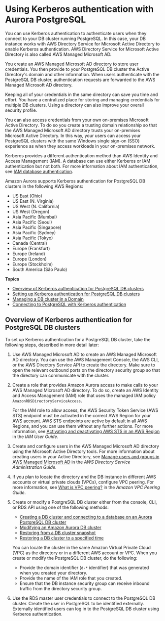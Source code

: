 # Using Kerberos authentication with Aurora PostgreSQL<a name="postgresql-kerberos"></a>

You can use Kerberos authentication to authenticate users when they connect to your DB cluster running PostgreSQL\. In this case, your DB instance works with AWS Directory Service for Microsoft Active Directory to enable Kerberos authentication\. AWS Directory Service for Microsoft Active Directory is also called AWS Managed Microsoft AD\. 

You create an AWS Managed Microsoft AD directory to store user credentials\. You then provide to your PostgreSQL DB cluster the Active Directory's domain and other information\. When users authenticate with the PostgreSQL DB cluster, authentication requests are forwarded to the AWS Managed Microsoft AD directory\. 

Keeping all of your credentials in the same directory can save you time and effort\. You have a centralized place for storing and managing credentials for multiple DB clusters\. Using a directory can also improve your overall security profile\.

You can also access credentials from your own on\-premises Microsoft Active Directory\. To do so you create a trusting domain relationship so that the AWS Managed Microsoft AD directory trusts your on\-premises Microsoft Active Directory\. In this way, your users can access your PostgreSQL clusters with the same Windows single sign\-on \(SSO\) experience as when they access workloads in your on\-premises network\.

Kerberos provides a different authentication method than AWS Identity and Access Management \(IAM\)\. A database can use either Kerberos or IAM authentication but not both\. For more information about IAM authentication, see [IAM database authentication](UsingWithRDS.IAMDBAuth.md)\. 

Amazon Aurora supports Kerberos authentication for PostgreSQL DB clusters in the following AWS Regions: 
+ US East \(Ohio\)
+ US East \(N\. Virginia\)
+ US West \(N\. California\)
+ US West \(Oregon\)
+ Asia Pacific \(Mumbai\)
+ Asia Pacific \(Seoul\)
+ Asia Pacific \(Singapore\)
+ Asia Pacific \(Sydney\)
+ Asia Pacific \(Tokyo\)
+ Canada \(Central\)
+ Europe \(Frankfurt\)
+ Europe \(Ireland\)
+ Europe \(London\)
+ Europe \(Stockholm\)
+ South America \(São Paulo\)

**Topics**
+ [Overview of Kerberos authentication for PostgreSQL DB clusters](#postgresql-kerberos-overview)
+ [Setting up Kerberos authentication for PostgreSQL DB clusters](postgresql-kerberos-setting-up.md)
+ [Managing a DB cluster in a Domain](postgresql-kerberos-managing.md)
+ [Connecting to PostgreSQL with Kerberos authentication](postgresql-kerberos-connecting.md)

## Overview of Kerberos authentication for PostgreSQL DB clusters<a name="postgresql-kerberos-overview"></a>

To set up Kerberos authentication for a PostgreSQL DB cluster, take the following steps, described in more detail later:

1. Use AWS Managed Microsoft AD to create an AWS Managed Microsoft AD directory\. You can use the AWS Management Console, the AWS CLI, or the AWS Directory Service API to create the directory\. Make sure to open the relevant outbound ports on the directory security group so that the directory can communicate with the cluster\.

1. Create a role that provides Amazon Aurora access to make calls to your AWS Managed Microsoft AD directory\. To do so, create an AWS Identity and Access Management \(IAM\) role that uses the managed IAM policy `AmazonRDSDirectoryServiceAccess`\. 

   For the IAM role to allow access, the AWS Security Token Service \(AWS STS\) endpoint must be activated in the correct AWS Region for your AWS account\. AWS STS endpoints are active by default in all AWS Regions, and you can use them without any further actions\. For more information, see [Activating and deactivating AWS STS in an AWS Region](https://docs.aws.amazon.com/IAM/latest/UserGuide/id_credentials_temp_enable-regions.html#sts-regions-activate-deactivate) in the *IAM User Guide*\.

1. Create and configure users in the AWS Managed Microsoft AD directory using the Microsoft Active Directory tools\. For more information about creating users in your Active Directory, see [Manage users and groups in AWS Managed Microsoft AD](https://docs.aws.amazon.com/directoryservice/latest/admin-guide/ms_ad_manage_users_groups.html) in the *AWS Directory Service Administration Guide*\.

1. If you plan to locate the directory and the DB instance in different AWS accounts or virtual private clouds \(VPCs\), configure VPC peering\. For more information, see [What is VPC peering?](https://docs.aws.amazon.com/vpc/latest/peering/Welcome.html) in the *Amazon VPC Peering Guide*\.

1. Create or modify a PostgreSQL DB cluster either from the console, CLI, or RDS API using one of the following methods:
   +   [Creating a DB cluster and connecting to a database on an Aurora PostgreSQL DB cluster](CHAP_GettingStartedAurora.CreatingConnecting.AuroraPostgreSQL.md) 
   +   [Modifying an Amazon Aurora DB cluster](Aurora.Modifying.md) 
   +  [Restoring from a DB cluster snapshot](USER_RestoreFromSnapshot.md) 
   +  [Restoring a DB cluster to a specified time](USER_PIT.md) 

   You can locate the cluster in the same Amazon Virtual Private Cloud \(VPC\) as the directory or in a different AWS account or VPC\. When you create or modify the PostgreSQL DB cluster, do the following:
   + Provide the domain identifier \(`d-*` identifier\) that was generated when you created your directory\.
   + Provide the name of the IAM role that you created\.
   + Ensure that the DB instance security group can receive inbound traffic from the directory security group\.

1. Use the RDS master user credentials to connect to the PostgreSQL DB cluster\. Create the user in PostgreSQL to be identified externally\. Externally identified users can log in to the PostgreSQL DB cluster using Kerberos authentication\.